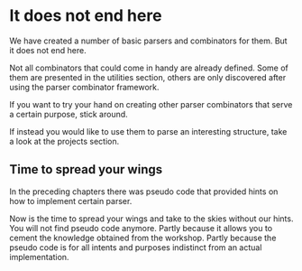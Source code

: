 # It does not end here
We have created a number of basic parsers and combinators for them. But it does not end here.

Not all combinators that could come in handy are already defined. Some of them are presented in the utilities section, others are only discovered after using the parser combinator framework.

If you want to try your hand on creating other parser combinators that serve a certain purpose, stick around.

If instead you would like to use them to parse an interesting structure, take a look at the projects section.

## Time to spread your wings
In the preceding chapters there was pseudo code that provided hints on how to implement certain parser.

Now is the time to spread your wings and take to the skies without our hints. You will not find pseudo code anymore. Partly because it allows you to cement the knowledge obtained from the workshop. Partly because the pseudo code is for all intents and purposes indistinct from an actual implementation.